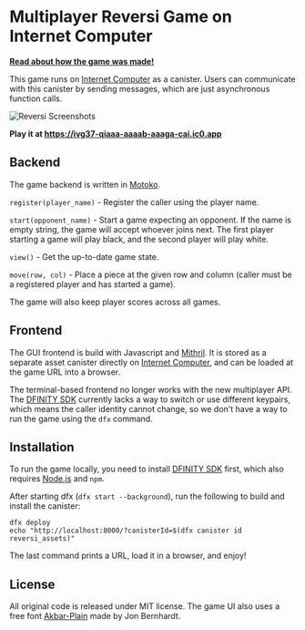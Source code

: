 # Multiplayer Reversi Game on Internet Computer

**[Read about how the game was made!](https://ninegua.github.io/reversi)**

This game runs on [Internet Computer] as a canister.
Users can communicate with this canister by sending messages, which are just asynchronous function calls.

![Reversi Screenshots](./docs/screenshots.png)

**Play it at https://ivg37-qiaaa-aaaab-aaaga-cai.ic0.app**

## Backend

The game backend is written in [Motoko].

`register(player_name)` - Register the caller using the player name.

`start(opponent_name)` - Start a game expecting an opponent.
If the name is empty string, the game will accept whoever joins next.
The first player starting a game will play black, and the second player will play white.

`view()` - Get the up-to-date game state.

`move(row, col)` - Place a piece at the given row and column (caller must be a registered player and has started a game).

The game will also keep player scores across all games.

## Frontend

The GUI frontend is build with Javascript and [Mithril].
It is stored as a separate asset canister directly on [Internet Computer], and can be loaded at the game URL into a browser.

The terminal-based frontend no longer works with the new multiplayer API.
The [DFINITY SDK] currently lacks a way to switch or use different keypairs, which means the caller identity cannot change, so we don't have a way to run the game using the `dfx` command.

## Installation

To run the game locally, you need to install [DFINITY SDK] first, which also requires [Node.js] and `npm`.

After starting dfx (`dfx start --background`), run the following to build and install the canister:

```
dfx deploy
echo "http://localhost:8000/?canisterId=$(dfx canister id reversi_assets)"
```

The last command prints a URL, load it in a browser, and enjoy!

## License

All original code is released under MIT license.
The game UI also uses a free font [Akbar-Plain] made by Jon Bernhardt.

[DFINITY]: https://dfinity.org/
[DFINITY SDK]: https://sdk.dfinity.org/docs/
[Internet Computer]: https://dfinity.org/
[Motoko]: https://dfinity.org/
[Mithril]: https://mithril.js.org/
[Node.js]: https://nodejs.org/
[Akbar-Plain]: https://www.wobblymusic.com/groening/akbar.html
